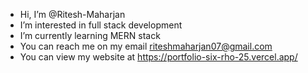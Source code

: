 -  Hi, I’m @Ritesh-Maharjan
-  I’m interested in full stack development
-  I’m currently learning MERN stack
-  You can reach me on my email riteshmaharjan07@gmail.com
- You can view my website at https://portfolio-six-rho-25.vercel.app/

<!---
Ritesh-Maharjan/Ritesh-Maharjan is a ✨ special ✨ repository because its `README.md` (this file) appears on your GitHub profile.
You can click the Preview link to take a look at your changes.
--->
